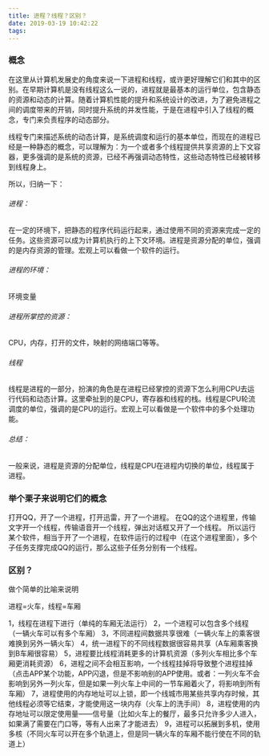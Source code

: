 ```yaml
---
title: 进程？线程？区别？
date: 2019-03-19 10:42:22
tags:
---
```

### 概念
在这里从计算机发展史的角度来说一下进程和线程，或许更好理解它们和其中的区别。在早期计算机是没有线程这么一说的，进程就是最基本的运行单位，包含静态的资源和动态的计算。随着计算机性能的提升和系统设计的改进，为了避免进程之间的调度带来的开销，同时提升系统的并发性能，于是在进程中引入了线程的概念，专门来负责程序的动态部分。

线程专门来描述系统的动态计算，是系统调度和运行的基本单位，而现在的进程已经是一种静态的概念，可以理解为：为一个或者多个线程提供共享资源的上下文容器，更多强调的是系统的资源，已经不再强调动态特性，这些动态特性已经被转移到线程身上。

所以，归纳一下：
###### 进程：
在一定的环境下，把静态的程序代码运行起来，通过使用不同的资源来完成一定的任务。这些资源可以成为计算机执行的上下文环境。进程是资源分配的单位，强调的是内存资源的管理。宏观上可以看做一个软件的运行。
###### 进程的环境：
环境变量
###### 进程所掌控的资源：
CPU，内存，打开的文件，映射的网络端口等等。

###### 线程
线程是进程的一部分，扮演的角色是在进程已经掌控的资源下怎么利用CPU去运行代码和动态计算。这里牵扯到的是CPU，寄存器和线程的栈。线程是CPU轮流调度的单位，强调的是CPU的运行。宏观上可以看做是一个软件中的多个处理功能。

###### 总结：
一般来说，进程是资源的分配单位，线程是CPU在进程内切换的单位，线程属于进程。

### 举个栗子来说明它们的概念
打开QQ，开了一个进程，打开迅雷，开了一个进程。
在QQ的这个进程里，传输文字开一个线程，传输语音开一个线程，弹出对话框又开了一个线程。
所以运行某个软件，相当于开了一个进程，在软件运行的过程中（在这个进程里面），多个子任务支撑完成QQ的运行，那么这些子任务分别有一个线程。

### 区别？
做个简单的比喻来说明

进程=火车，线程=车厢

1，线程在进程下进行（单纯的车厢无法运行）
2，一个进程可以包含多个线程（一辆火车可以有多个车厢）
3，不同进程间数据共享很难（一辆火车上的乘客很难换到另外一辆火车）
4，统一进程下的不同线程数据很容易共享（A车厢乘客换到B车厢很容易）
5，进程要比线程消耗更多的计算机资源（多列火车相比多个车厢更消耗资源）
6，进程之间不会相互影响，一个线程挂掉将导致整个进程挂掉（点击APP某个功能，APP闪退，但是不影响别的APP使用。或者：一列火车不会影响到另外一列火车，但是如果一列火车上中间的一节车厢着火了，将影响到所有车厢）
7，进程使用的内存地址可以上锁，即一个线城市用某些共享内存时候，其他线程必须等它结束，才能使用这一块内存（火车上的洗手间）
8，进程使用的内存地址可以限定使用量——信号量（比如火车上的餐厅，最多只允许多少人进入，如果满了需要在门口等，等有人出来了才能进去）
9，进程可以拓展到多机，使用多核（不同火车可以开在多个轨道上，但是同一辆火车的车厢不能行使在不同的轨道上）
